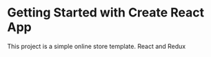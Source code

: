 # Getting Started with Create React App

This project is a simple online store template.
React and Redux